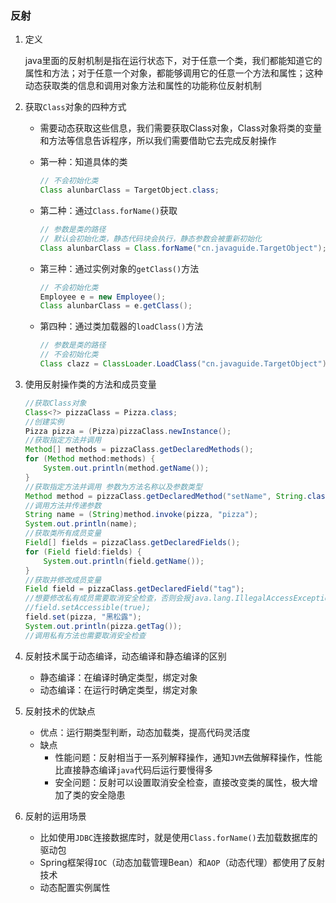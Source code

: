 ### 反射

1. 定义

   java里面的反射机制是指在运行状态下，对于任意一个类，我们都能知道它的属性和方法；对于任意一个对象，都能够调用它的任意一个方法和属性；这种动态获取类的信息和调用对象方法和属性的功能称位反射机制

2. 获取`Class`对象的四种方式

   - 需要动态获取这些信息，我们需要获取Class对象，Class对象将类的变量和方法等信息告诉程序，所以我们需要借助它去完成反射操作

   - 第一种：知道具体的类

     ```java
     // 不会初始化类
     Class alunbarClass = TargetObject.class;
     ```

   - 第二种：通过`Class.forName()`获取

     ```java
     // 参数是类的路径
     // 默认会初始化类，静态代码块会执行，静态参数会被重新初始化
     Class alunbarClass = Class.forName("cn.javaguide.TargetObject");
     ```

   - 第三种：通过实例对象的`getClass()`方法

     ```java
     // 不会初始化类
     Employee e = new Employee();
     Class alunbarClass = e.getClass();
     ```

   - 第四种：通过类加载器的`loadClass()`方法

     ```java
     // 参数是类的路径
     // 不会初始化类
     Class clazz = ClassLoader.LoadClass("cn.javaguide.TargetObject");
     ```

3. 使用反射操作类的方法和成员变量

   ```java
   //获取Class对象
   Class<?> pizzaClass = Pizza.class;
   //创建实例
   Pizza pizza = (Pizza)pizzaClass.newInstance();
   //获取指定方法并调用
   Method[] methods = pizzaClass.getDeclaredMethods();
   for (Method method:methods) {
       System.out.println(method.getName());
   }
   //获取指定方法并调用 参数为方法名称以及参数类型
   Method method = pizzaClass.getDeclaredMethod("setName", String.class);
   //调用方法并传递参数
   String name = (String)method.invoke(pizza, "pizza");
   System.out.println(name);
   //获取类所有成员变量
   Field[] fields = pizzaClass.getDeclaredFields();
   for (Field field:fields) {
       System.out.println(field.getName());
   }
   //获取并修改成员变量
   Field field = pizzaClass.getDeclaredField("tag");
   //想要修改私有成员需要取消安全检查，否则会报java.lang.IllegalAccessExceptiony异常
   //field.setAccessible(true);
   field.set(pizza, "黑松露");
   System.out.println(pizza.getTag());
   //调用私有方法也需要取消安全检查
   ```

4. 反射技术属于动态编译，动态编译和静态编译的区别

   - 静态编译：在编译时确定类型，绑定对象
   - 动态编译：在运行时确定类型，绑定对象

5. 反射技术的优缺点

   - 优点：运行期类型判断，动态加载类，提高代码灵活度
   - 缺点
     - 性能问题：反射相当于一系列解释操作，通知`JVM`去做解释操作，性能比直接静态编译`java`代码后运行要慢得多
     - 安全问题：反射可以设置取消安全检查，直接改变类的属性，极大增加了类的安全隐患

6. 反射的运用场景

   - 比如使用`JDBC`连接数据库时，就是使用`Class.forName()`去加载数据库的驱动包
   - Spring框架得`IOC`（动态加载管理Bean）和`AOP`（动态代理）都使用了反射技术
   - 动态配置实例属性


